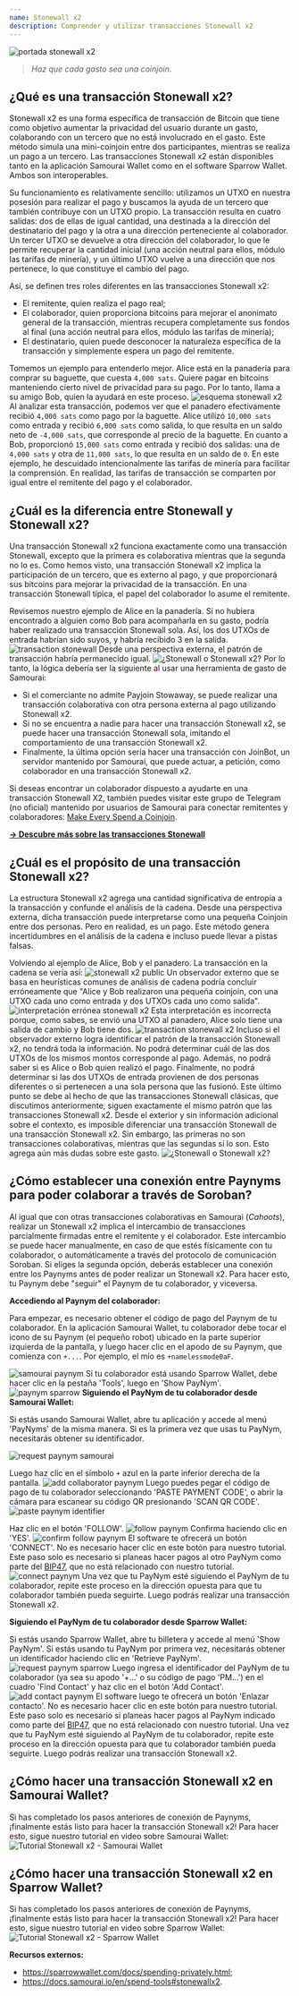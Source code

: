 ```yaml
---
name: Stonewall x2
description: Comprender y utilizar transacciones Stonewall x2
---
```

![portada stonewall x2](assets/cover.jpeg)

> *Haz que cada gasto sea una coinjoin.*

## ¿Qué es una transacción Stonewall x2?

Stonewall x2 es una forma específica de transacción de Bitcoin que tiene como objetivo aumentar la privacidad del usuario durante un gasto, colaborando con un tercero que no está involucrado en el gasto. Este método simula una mini-coinjoin entre dos participantes, mientras se realiza un pago a un tercero. Las transacciones Stonewall x2 están disponibles tanto en la aplicación Samourai Wallet como en el software Sparrow Wallet. Ambos son interoperables.

Su funcionamiento es relativamente sencillo: utilizamos un UTXO en nuestra posesión para realizar el pago y buscamos la ayuda de un tercero que también contribuye con un UTXO propio. La transacción resulta en cuatro salidas: dos de ellas de igual cantidad, una destinada a la dirección del destinatario del pago y la otra a una dirección perteneciente al colaborador. Un tercer UTXO se devuelve a otra dirección del colaborador, lo que le permite recuperar la cantidad inicial (una acción neutral para ellos, módulo las tarifas de minería), y un último UTXO vuelve a una dirección que nos pertenece, lo que constituye el cambio del pago.

Así, se definen tres roles diferentes en las transacciones Stonewall x2:
- El remitente, quien realiza el pago real;
- El colaborador, quien proporciona bitcoins para mejorar el anonimato general de la transacción, mientras recupera completamente sus fondos al final (una acción neutral para ellos, módulo las tarifas de minería);
- El destinatario, quien puede desconocer la naturaleza específica de la transacción y simplemente espera un pago del remitente.

Tomemos un ejemplo para entenderlo mejor. Alice está en la panadería para comprar su baguette, que cuesta `4,000 sats`. Quiere pagar en bitcoins manteniendo cierto nivel de privacidad para su pago. Por lo tanto, llama a su amigo Bob, quien la ayudará en este proceso.
![esquema stonewall x2](assets/es/1.webp)
Al analizar esta transacción, podemos ver que el panadero efectivamente recibió `4,000 sats` como pago por la baguette. Alice utilizó `10,000 sats` como entrada y recibió `6,000 sats` como salida, lo que resulta en un saldo neto de `-4,000 sats`, que corresponde al precio de la baguette. En cuanto a Bob, proporcionó `15,000 sats` como entrada y recibió dos salidas: una de `4,000 sats` y otra de `11,000 sats`, lo que resulta en un saldo de `0`.
En este ejemplo, he descuidado intencionalmente las tarifas de minería para facilitar la comprensión. En realidad, las tarifas de transacción se comparten por igual entre el remitente del pago y el colaborador.

## ¿Cuál es la diferencia entre Stonewall y Stonewall x2?

Una transacción Stonewall x2 funciona exactamente como una transacción Stonewall, excepto que la primera es colaborativa mientras que la segunda no lo es. Como hemos visto, una transacción Stonewall x2 implica la participación de un tercero, que es externo al pago, y que proporcionará sus bitcoins para mejorar la privacidad de la transacción. En una transacción Stonewall típica, el papel del colaborador lo asume el remitente.

Revisemos nuestro ejemplo de Alice en la panadería. Si no hubiera encontrado a alguien como Bob para acompañarla en su gasto, podría haber realizado una transacción Stonewall sola. Así, los dos UTXOs de entrada habrían sido suyos, y habría recibido 3 en la salida.
![transaction stonewall](assets/es/2.webp)
Desde una perspectiva externa, el patrón de transacción habría permanecido igual.
![¿Stonewall o Stonewall x2?](assets/es/5.webp)
Por lo tanto, la lógica debería ser la siguiente al usar una herramienta de gasto de Samourai:
- Si el comerciante no admite Payjoin Stowaway, se puede realizar una transacción colaborativa con otra persona externa al pago utilizando Stonewall x2.
- Si no se encuentra a nadie para hacer una transacción Stonewall x2, se puede hacer una transacción Stonewall sola, imitando el comportamiento de una transacción Stonewall x2.
- Finalmente, la última opción sería hacer una transacción con JoinBot, un servidor mantenido por Samourai, que puede actuar, a petición, como colaborador en una transacción Stonewall x2.

Si deseas encontrar un colaborador dispuesto a ayudarte en una transacción Stonewall X2, también puedes visitar este grupo de Telegram (no oficial) mantenido por usuarios de Samourai para conectar remitentes y colaboradores: [Make Every Spend a Coinjoin](https://t.me/EverySpendACoinjoin).

[**-> Descubre más sobre las transacciones Stonewall**](https://planb.network/tutorials/privacy/stonewall)

## ¿Cuál es el propósito de una transacción Stonewall x2?

La estructura Stonewall x2 agrega una cantidad significativa de entropía a la transacción y confunde el análisis de la cadena. Desde una perspectiva externa, dicha transacción puede interpretarse como una pequeña Coinjoin entre dos personas. Pero en realidad, es un pago. Este método genera incertidumbres en el análisis de la cadena e incluso puede llevar a pistas falsas.

Volviendo al ejemplo de Alice, Bob y el panadero. La transacción en la cadena se vería así:
![stonewall x2 public](assets/es/3.webp)
Un observador externo que se basa en heurísticas comunes de análisis de cadena podría concluir erróneamente que "Alice y Bob realizaron una pequeña coinjoin, con una UTXO cada uno como entrada y dos UTXOs cada uno como salida".![interpretación errónea stonewall x2](assets/es/4.webp)
Esta interpretación es incorrecta porque, como sabes, se envió una UTXO al panadero, Alice solo tiene una salida de cambio y Bob tiene dos.
![transaction stonewall x2](assets/es/1.webp)
Incluso si el observador externo logra identificar el patrón de la transacción Stonewall x2, no tendrá toda la información. No podrá determinar cuál de las dos UTXOs de los mismos montos corresponde al pago. Además, no podrá saber si es Alice o Bob quien realizó el pago. Finalmente, no podrá determinar si las dos UTXOs de entrada provienen de dos personas diferentes o si pertenecen a una sola persona que las fusionó. Este último punto se debe al hecho de que las transacciones Stonewall clásicas, que discutimos anteriormente, siguen exactamente el mismo patrón que las transacciones Stonewall x2. Desde el exterior y sin información adicional sobre el contexto, es imposible diferenciar una transacción Stonewall de una transacción Stonewall x2. Sin embargo, las primeras no son transacciones colaborativas, mientras que las segundas sí lo son. Esto agrega aún más dudas sobre este gasto.
![¿Stonewall o Stonewall x2?](assets/es/5.webp)


## ¿Cómo establecer una conexión entre Paynyms para poder colaborar a través de Soroban?
Al igual que con otras transacciones colaborativas en Samourai (*Cahoots*), realizar un Stonewall x2 implica el intercambio de transacciones parcialmente firmadas entre el remitente y el colaborador. Este intercambio se puede hacer manualmente, en caso de que estés físicamente con tu colaborador, o automáticamente a través del protocolo de comunicación Soroban.
Si eliges la segunda opción, deberás establecer una conexión entre los Paynyms antes de poder realizar un Stonewall x2. Para hacer esto, tu Paynym debe "seguir" el Paynym de tu colaborador, y viceversa.

**Accediendo al Paynym del colaborador:**

Para empezar, es necesario obtener el código de pago del Paynym de tu colaborador. En la aplicación Samourai Wallet, tu colaborador debe tocar el icono de su Paynym (el pequeño robot) ubicado en la parte superior izquierda de la pantalla, y luego hacer clic en el apodo de su Paynym, que comienza con `+...`. Por ejemplo, el mío es `+namelessmode0aF`.

![samourai paynym](assets/es/6.webp)
Si tu colaborador está usando Sparrow Wallet, debe hacer clic en la pestaña 'Tools', luego en 'Show PayNym'.![paynym sparrow](assets/es/7.webp)
**Siguiendo el PayNym de tu colaborador desde Samourai Wallet:**

Si estás usando Samourai Wallet, abre tu aplicación y accede al menú 'PayNyms' de la misma manera. Si es la primera vez que usas tu PayNym, necesitarás obtener su identificador.

![request paynym samourai](assets/es/8.webp)

Luego haz clic en el símbolo `+` azul en la parte inferior derecha de la pantalla.
![add collaborator paynym](assets/es/9.webp)
Luego puedes pegar el código de pago de tu colaborador seleccionando 'PASTE PAYMENT CODE', o abrir la cámara para escanear su código QR presionando 'SCAN QR CODE'.
![paste paynym identifier](assets/es/10.webp)

Haz clic en el botón 'FOLLOW'.
![follow paynym](assets/es/11.webp)
Confirma haciendo clic en 'YES'.
![confirm follow paynym](assets/es/12.webp)
El software te ofrecerá un botón 'CONNECT'. No es necesario hacer clic en este botón para nuestro tutorial. Este paso solo es necesario si planeas hacer pagos al otro PayNym como parte del [BIP47](https://planb.network/tutorials/privacy/paynym-bip47), que no está relacionado con nuestro tutorial.
![connect paynym](assets/es/13.webp)
Una vez que tu PayNym esté siguiendo el PayNym de tu colaborador, repite este proceso en la dirección opuesta para que tu colaborador también pueda seguirte. Luego podrás realizar una transacción Stonewall x2.

**Siguiendo el PayNym de tu colaborador desde Sparrow Wallet:**

Si estás usando Sparrow Wallet, abre tu billetera y accede al menú 'Show PayNym'. Si estás usando tu PayNym por primera vez, necesitarás obtener un identificador haciendo clic en 'Retrieve PayNym'.
![request paynym sparrow](assets/es/14.webp)
Luego ingresa el identificador del PayNym de tu colaborador (ya sea su apodo '+...' o su código de pago 'PM...') en el cuadro 'Find Contact' y haz clic en el botón 'Add Contact'.
![add contact paynym](assets/es/15.webp)
El software luego te ofrecerá un botón 'Enlazar contacto'. No es necesario hacer clic en este botón para nuestro tutorial. Este paso solo es necesario si planeas hacer pagos al PayNym indicado como parte del [BIP47](https://planb.network/tutorials/privacy/paynym-bip47), que no está relacionado con nuestro tutorial.
Una vez que tu PayNym esté siguiendo al PayNym de tu colaborador, repite este proceso en la dirección opuesta para que tu colaborador también pueda seguirte. Luego podrás realizar una transacción Stonewall x2.
## ¿Cómo hacer una transacción Stonewall x2 en Samourai Wallet?
Si has completado los pasos anteriores de conexión de Paynyms, ¡finalmente estás listo para hacer la transacción Stonewall x2! Para hacer esto, sigue nuestro tutorial en video sobre Samourai Wallet:
![Tutorial Stonewall x2 - Samourai Wallet](https://youtu.be/89oYE1Hw3Fk?si=QTqUZ6IypiR6PPMr)

## ¿Cómo hacer una transacción Stonewall x2 en Sparrow Wallet?
Si has completado los pasos anteriores de conexión de Paynyms, ¡finalmente estás listo para hacer la transacción Stonewall x2! Para hacer esto, sigue nuestro tutorial en video sobre Sparrow Wallet:
![Tutorial Stonewall x2 - Sparrow Wallet](https://youtu.be/mO3Xpp34Hhk?si=bfYiTl0Gxjs9sNQq)

**Recursos externos:**
- https://sparrowwallet.com/docs/spending-privately.html;
- https://docs.samourai.io/en/spend-tools#stonewallx2.
